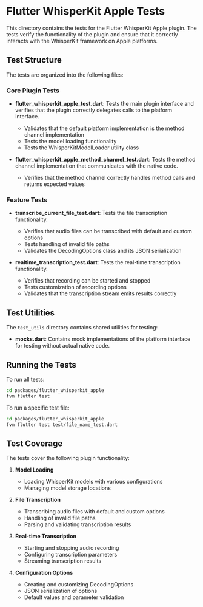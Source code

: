 # Flutter WhisperKit Apple Tests

This directory contains the tests for the Flutter WhisperKit Apple plugin. The tests verify the functionality of the plugin and ensure that it correctly interacts with the WhisperKit framework on Apple platforms.

## Test Structure

The tests are organized into the following files:

### Core Plugin Tests

- **flutter_whisperkit_apple_test.dart**: Tests the main plugin interface and verifies that the plugin correctly delegates calls to the platform interface.
  - Validates that the default platform implementation is the method channel implementation
  - Tests the model loading functionality
  - Tests the WhisperKitModelLoader utility class

- **flutter_whisperkit_apple_method_channel_test.dart**: Tests the method channel implementation that communicates with the native code.
  - Verifies that the method channel correctly handles method calls and returns expected values

### Feature Tests

- **transcribe_current_file_test.dart**: Tests the file transcription functionality.
  - Verifies that audio files can be transcribed with default and custom options
  - Tests handling of invalid file paths
  - Validates the DecodingOptions class and its JSON serialization

- **realtime_transcription_test.dart**: Tests the real-time transcription functionality.
  - Verifies that recording can be started and stopped
  - Tests customization of recording options
  - Validates that the transcription stream emits results correctly

## Test Utilities

The `test_utils` directory contains shared utilities for testing:

- **mocks.dart**: Contains mock implementations of the platform interface for testing without actual native code.

## Running the Tests

To run all tests:

```bash
cd packages/flutter_whisperkit_apple
fvm flutter test
```

To run a specific test file:

```bash
cd packages/flutter_whisperkit_apple
fvm flutter test test/file_name_test.dart
```

## Test Coverage

The tests cover the following plugin functionality:

1. **Model Loading**
   - Loading WhisperKit models with various configurations
   - Managing model storage locations

2. **File Transcription**
   - Transcribing audio files with default and custom options
   - Handling of invalid file paths
   - Parsing and validating transcription results

3. **Real-time Transcription**
   - Starting and stopping audio recording
   - Configuring transcription parameters
   - Streaming transcription results

4. **Configuration Options**
   - Creating and customizing DecodingOptions
   - JSON serialization of options
   - Default values and parameter validation
